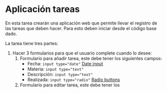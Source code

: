 # Aplicación tareas

En esta tarea crearán una aplicación web que permite llevar el registro de las tareas que deben hacer. Para esto deben iniciar desde el código base dado.

La tarea tiene tres partes:

1. Hacer 3 formularios para que el usuario complete cuando lo desee:
   1. Formulario para añadir tarea, este debe tener los siguientes campos:
      - Fecha: `input type="date"` [Date input](https://developer.mozilla.org/es/docs/Web/HTML/Elemento/input/date)
      - Materia: `input type="text"`
      - Descripción: `input type="text"`
      - Realizada: `input type="radio"` [Radio buttons](https://www.w3schools.com/tags/tryit.asp?filename=tryhtml5_input_type_radio)
   2. Formulario para editar tarea, este debe tener los
